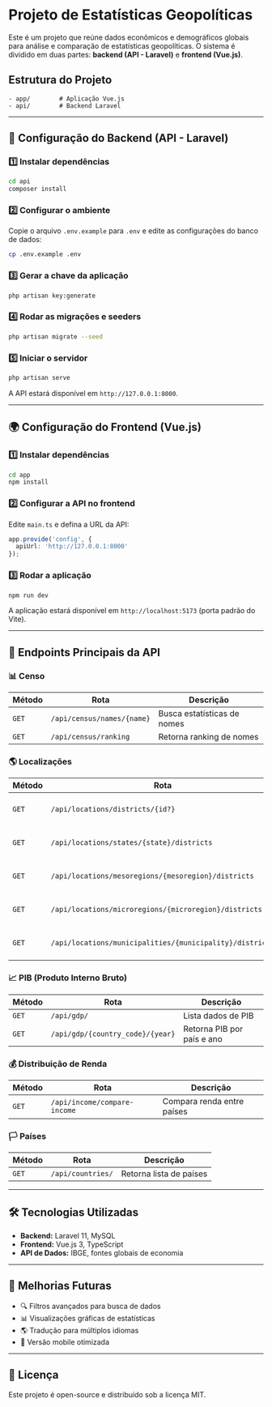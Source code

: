 # Projeto de Estatísticas Geopolíticas

Este é um projeto que reúne dados econômicos e demográficos globais para análise e comparação de estatísticas geopolíticas. O sistema é dividido em duas partes: **backend (API - Laravel)** e **frontend (Vue.js)**.

## Estrutura do Projeto

```
- app/        # Aplicação Vue.js
- api/        # Backend Laravel
```

---

## 📌 Configuração do Backend (API - Laravel)

### 1️⃣ Instalar dependências
```sh
cd api
composer install
```

### 2️⃣ Configurar o ambiente
Copie o arquivo `.env.example` para `.env` e edite as configurações do banco de dados:
```sh
cp .env.example .env
```

### 3️⃣ Gerar a chave da aplicação
```sh
php artisan key:generate
```

### 4️⃣ Rodar as migrações e seeders
```sh
php artisan migrate --seed
```

### 5️⃣ Iniciar o servidor
```sh
php artisan serve
```
A API estará disponível em `http://127.0.0.1:8000`.

---

## 🌍 Configuração do Frontend (Vue.js)

### 1️⃣ Instalar dependências
```sh
cd app
npm install
```

### 2️⃣ Configurar a API no frontend
Edite `main.ts` e defina a URL da API:
```ts
app.provide('config', {
  apiUrl: 'http://127.0.0.1:8000'
});
```

### 3️⃣ Rodar a aplicação
```sh
npm run dev
```
A aplicação estará disponível em `http://localhost:5173` (porta padrão do Vite).

---

## 📡 Endpoints Principais da API

### 📊 Censo
| Método | Rota | Descrição |
|--------|------|-----------|
| `GET`  | `/api/census/names/{name}` | Busca estatísticas de nomes |
| `GET`  | `/api/census/ranking` | Retorna ranking de nomes |

### 🌎 Localizações
| Método | Rota | Descrição |
|--------|------|-----------|
| `GET`  | `/api/locations/districts/{id?}` | Retorna distritos pelo ID |
| `GET`  | `/api/locations/states/{state}/districts` | Retorna distritos por estado |
| `GET`  | `/api/locations/mesoregions/{mesoregion}/districts` | Retorna distritos por mesorregião |
| `GET`  | `/api/locations/microregions/{microregion}/districts` | Retorna distritos por microrregião |
| `GET`  | `/api/locations/municipalities/{municipality}/districts` | Retorna distritos por município |

### 📈 PIB (Produto Interno Bruto)
| Método | Rota | Descrição |
|--------|------|-----------|
| `GET`  | `/api/gdp/` | Lista dados de PIB |
| `GET`  | `/api/gdp/{country_code}/{year}` | Retorna PIB por país e ano |

### 💰 Distribuição de Renda
| Método | Rota | Descrição |
|--------|------|-----------|
| `GET`  | `/api/income/compare-income` | Compara renda entre países |

### 🏳️ Países
| Método | Rota | Descrição |
|--------|------|-----------|
| `GET`  | `/api/countries/` | Retorna lista de países |

---

## 🛠️ Tecnologias Utilizadas
- **Backend:** Laravel 11, MySQL
- **Frontend:** Vue.js 3, TypeScript
- **API de Dados:** IBGE, fontes globais de economia

---

## 🚀 Melhorias Futuras
- 🔍 Filtros avançados para busca de dados
- 📊 Visualizações gráficas de estatísticas
- 🌎 Tradução para múltiplos idiomas
- 📱 Versão mobile otimizada


---

## 📄 Licença
Este projeto é open-source e distribuído sob a licença MIT.

